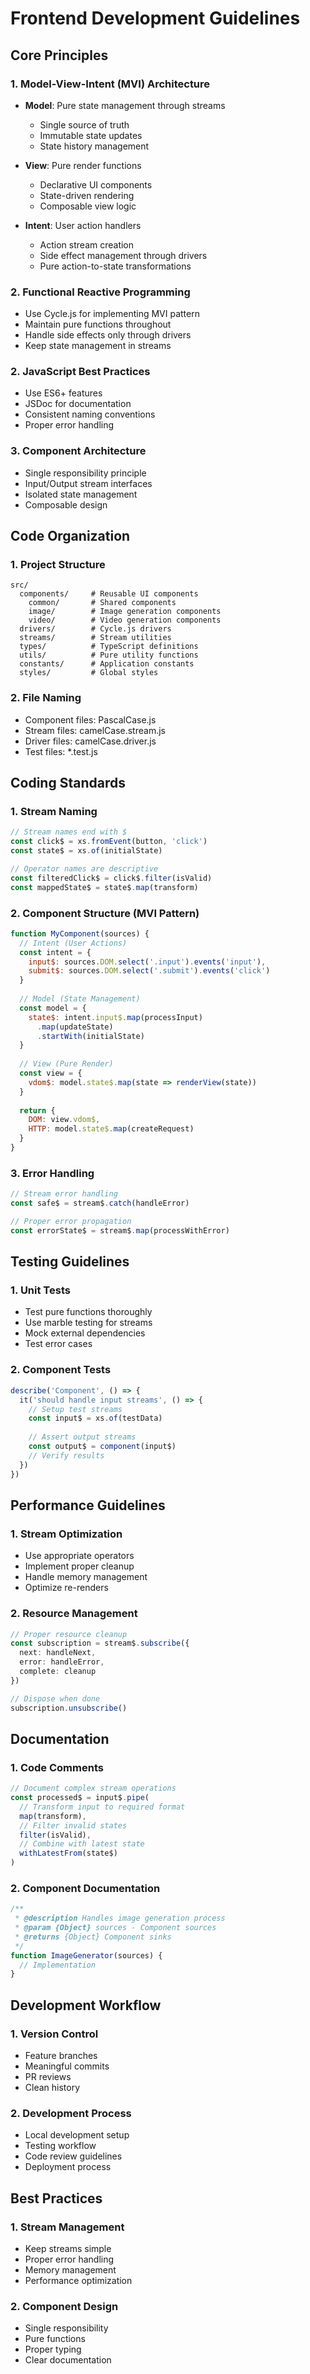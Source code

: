 # Frontend Development Guidelines

## Core Principles

### 1. Model-View-Intent (MVI) Architecture
- **Model**: Pure state management through streams
  - Single source of truth
  - Immutable state updates
  - State history management

- **View**: Pure render functions
  - Declarative UI components
  - State-driven rendering
  - Composable view logic

- **Intent**: User action handlers
  - Action stream creation
  - Side effect management through drivers
  - Pure action-to-state transformations

### 2. Functional Reactive Programming
- Use Cycle.js for implementing MVI pattern
- Maintain pure functions throughout
- Handle side effects only through drivers
- Keep state management in streams

### 2. JavaScript Best Practices
- Use ES6+ features
- JSDoc for documentation
- Consistent naming conventions
- Proper error handling

### 3. Component Architecture
- Single responsibility principle
- Input/Output stream interfaces
- Isolated state management
- Composable design

## Code Organization

### 1. Project Structure
```
src/
  components/     # Reusable UI components
    common/       # Shared components
    image/        # Image generation components
    video/        # Video generation components
  drivers/        # Cycle.js drivers
  streams/        # Stream utilities
  types/          # TypeScript definitions
  utils/          # Pure utility functions
  constants/      # Application constants
  styles/         # Global styles
```

### 2. File Naming
- Component files: PascalCase.js
- Stream files: camelCase.stream.js
- Driver files: camelCase.driver.js
- Test files: *.test.js

## Coding Standards

### 1. Stream Naming
```javascript
// Stream names end with $
const click$ = xs.fromEvent(button, 'click')
const state$ = xs.of(initialState)

// Operator names are descriptive
const filteredClick$ = click$.filter(isValid)
const mappedState$ = state$.map(transform)
```

### 2. Component Structure (MVI Pattern)
```javascript
function MyComponent(sources) {
  // Intent (User Actions)
  const intent = {
    input$: sources.DOM.select('.input').events('input'),
    submit$: sources.DOM.select('.submit').events('click')
  }
  
  // Model (State Management)
  const model = {
    state$: intent.input$.map(processInput)
      .map(updateState)
      .startWith(initialState)
  }
  
  // View (Pure Render)
  const view = {
    vdom$: model.state$.map(state => renderView(state))
  }
  
  return {
    DOM: view.vdom$,
    HTTP: model.state$.map(createRequest)
  }
}
```

### 3. Error Handling
```javascript
// Stream error handling
const safe$ = stream$.catch(handleError)

// Proper error propagation
const errorState$ = stream$.map(processWithError)
```

## Testing Guidelines

### 1. Unit Tests
- Test pure functions thoroughly
- Use marble testing for streams
- Mock external dependencies
- Test error cases

### 2. Component Tests
```javascript
describe('Component', () => {
  it('should handle input streams', () => {
    // Setup test streams
    const input$ = xs.of(testData)
    
    // Assert output streams
    const output$ = component(input$)
    // Verify results
  })
})
```

## Performance Guidelines

### 1. Stream Optimization
- Use appropriate operators
- Implement proper cleanup
- Handle memory management
- Optimize re-renders

### 2. Resource Management
```typescript
// Proper resource cleanup
const subscription = stream$.subscribe({
  next: handleNext,
  error: handleError,
  complete: cleanup
})

// Dispose when done
subscription.unsubscribe()
```

## Documentation

### 1. Code Comments
```javascript
// Document complex stream operations
const processed$ = input$.pipe(
  // Transform input to required format
  map(transform),
  // Filter invalid states
  filter(isValid),
  // Combine with latest state
  withLatestFrom(state$)
)
```

### 2. Component Documentation
```javascript
/**
 * @description Handles image generation process
 * @param {Object} sources - Component sources
 * @returns {Object} Component sinks
 */
function ImageGenerator(sources) {
  // Implementation
}
```

## Development Workflow

### 1. Version Control
- Feature branches
- Meaningful commits
- PR reviews
- Clean history

### 2. Development Process
- Local development setup
- Testing workflow
- Code review guidelines
- Deployment process

## Best Practices

### 1. Stream Management
- Keep streams simple
- Proper error handling
- Memory management
- Performance optimization

### 2. Component Design
- Single responsibility
- Pure functions
- Proper typing
- Clear documentation